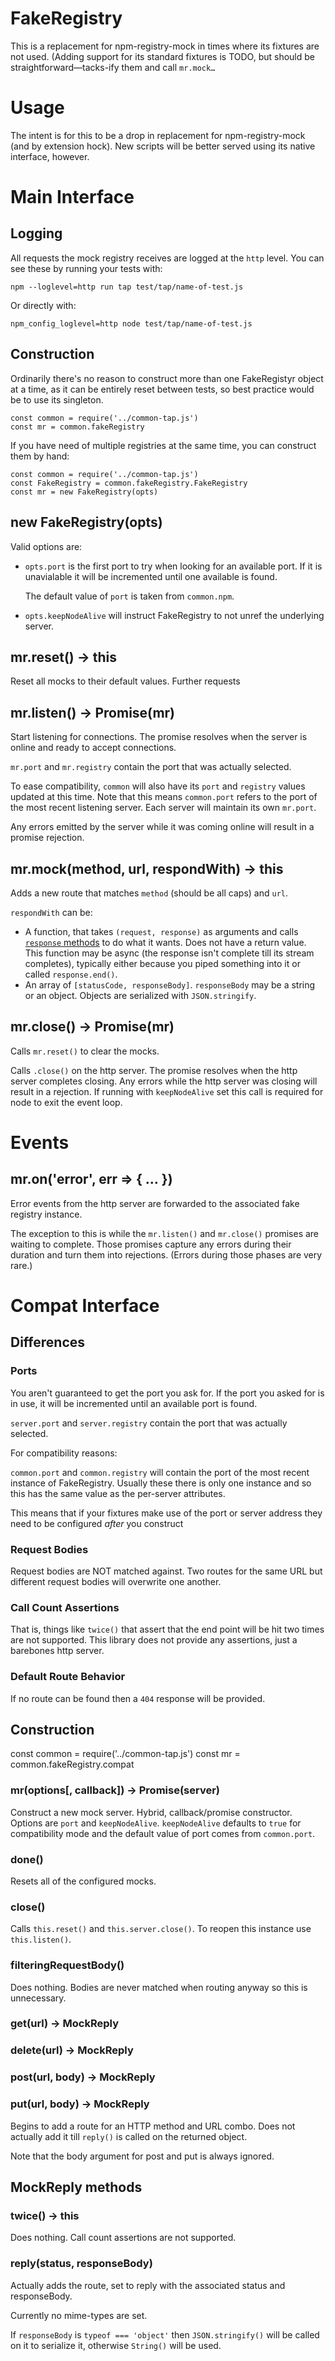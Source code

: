 # FakeRegistry

This is a replacement for npm-registry-mock in times where its fixtures are
not used.  (Adding support for its standard fixtures is TODO, but should be
straightforward—tacks-ify them and call `mr.mock…`

# Usage

The intent is for this to be a drop in replacement for npm-registry-mock
(and by extension hock).  New scripts will be better served using its native
interface, however.

# Main Interface

## Logging

All requests the mock registry receives are logged at the `http` level. You can
see these by running your tests with:

```
npm --loglevel=http run tap test/tap/name-of-test.js
```

Or directly with:

```
npm_config_loglevel=http node test/tap/name-of-test.js
```

## Construction

Ordinarily there's no reason to construct more than one FakeRegistyr object
at a time, as it can be entirely reset between tests, so best practice
would be to use its singleton.

```
const common = require('../common-tap.js')
const mr = common.fakeRegistry
```

If you have need of multiple registries at the same time, you can construct
them by hand:

```
const common = require('../common-tap.js')
const FakeRegistry = common.fakeRegistry.FakeRegistry
const mr = new FakeRegistry(opts)
```

## new FakeRegistry(opts)

Valid options are:

* `opts.port` is the first port to try when looking for an available port.  If it
  is unavialable it will be incremented until one available is found.

  The default value of `port` is taken from `common.npm`.

* `opts.keepNodeAlive` will instruct FakeRegistry to not unref the
  underlying server.

## mr.reset() → this

Reset all mocks to their default values. Further requests

## mr.listen() → Promise(mr)

Start listening for connections.  The promise resolves when the server is
online and ready to accept connections.

`mr.port` and `mr.registry` contain the port that was actually selected.

To ease compatibility, `common` will also have its `port` and `registry`
values updated at this time. Note that this means `common.port` refers
to the port of the most recent listening server. Each server will maintain
its own `mr.port`.

Any errors emitted by the server while it was coming online will result in a
promise rejection.

## mr.mock(method, url, respondWith) → this

Adds a new route that matches `method` (should be all caps) and `url`.

`respondWith` can be:

* A function, that takes `(request, response)` as arguments and calls
  [`response` methods](https://nodejs.org/api/http.html#http_class_http_serverresponse)
  to do what it wants.  Does not have a return value.  This function may be
  async (the response isn't complete till its stream completes), typically
  either because you piped something into it or called `response.end()`.
* An array of `[statusCode, responseBody]`. `responseBody` may be a string or
  an object. Objects are serialized with `JSON.stringify`.

## mr.close() → Promise(mr)

Calls `mr.reset()` to clear the mocks.

Calls `.close()` on the http server.  The promise resolves when the http
server completes closing.  Any errors while the http server was closing will
result in a rejection. If running with `keepNodeAlive` set this call
is required for node to exit the event loop.

# Events

## mr.on('error', err => { … })

Error events from the http server are forwarded to the associated fake
registry instance.

The exception to this is while the `mr.listen()` and `mr.close()` promises
are waiting to complete. Those promises capture any errors during their duration
and turn them into rejections. (Errors during those phases are very rare.)

# Compat Interface

## Differences

### Ports

You aren't guaranteed to get the port you ask for.  If the port you asked
for is in use, it will be incremented until an available port is found.

`server.port` and `server.registry` contain the port that was actually selected.

For compatibility reasons:

`common.port` and `common.registry` will contain the port of the most recent
instance of FakeRegistry.  Usually these there is only one instance and so
this has the same value as the per-server attributes.

This means that if your fixtures make use of the port or server address they
need to be configured _after_ you construct

### Request Bodies

Request bodies are NOT matched against. Two routes for the same URL but different
request bodies will overwrite one another.

### Call Count Assertions

That is, things like `twice()` that assert that the end point will be hit
two times are not supported.  This library does not provide any assertions,
just a barebones http server.

### Default Route Behavior

If no route can be found then a `404` response will be provided.

## Construction

const common = require('../common-tap.js')
const mr = common.fakeRegistry.compat

### mr(options[, callback]) → Promise(server)

Construct a new mock server.  Hybrid, callback/promise constructor. Options
are `port` and `keepNodeAlive`.  `keepNodeAlive` defaults to `true` for
compatibility mode and the default value of port comes from `common.port`.

### done()

Resets all of the configured mocks. 

### close()

Calls `this.reset()` and `this.server.close()`.  To reopen this instance use
`this.listen()`.

### filteringRequestBody()

Does nothing. Bodies are never matched when routing anyway so this is unnecessary.

### get(url) → MockReply
### delete(url) → MockReply
### post(url, body) → MockReply
### put(url, body) → MockReply

Begins to add a route for an HTTP method and URL combo.  Does not actually
add it till `reply()` is called on the returned object.

Note that the body argument for post and put is always ignored.

## MockReply methods

### twice() → this

Does nothing. Call count assertions are not supported.

### reply(status, responseBody)

Actually adds the route, set to reply with the associated status and
responseBody.

Currently no mime-types are set.

If `responseBody` is `typeof === 'object'` then `JSON.stringify()` will be
called on it to serialize it, otherwise `String()` will be used.
